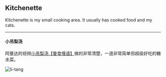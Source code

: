 Kitchenette
---

Kitchenette is my small cooking area. It usually has cooked food and my cats.

---

#### 小吊梨汤

阿曼达的视频[小吊梨汤【曼食慢语】](https://www.youtube.com/watch?v=Lx45-9sSFzQ)做的非常清楚，一道非常简单但超级好吃的糖水菜。

![li-tang](https://cloud.githubusercontent.com/assets/941519/20638338/f8f5f9dc-b358-11e6-9112-329eba335d2b.JPG)
